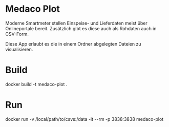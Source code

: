 # Medaco Plot

Moderne Smartmeter stellen Einspeise- und Lieferdaten meist über Onlineportale bereit.
Zusätzlich gibt es diese auch als Rohdaten auch in CSV-Form.

Diese App erlaubt es die in einem Ordner abgelegten Dateien zu visualisieren.

# Build

docker build -t medaco-plot .


# Run

docker run -v /local/path/to/csvs:/data -it --rm -p 3838:3838 medaco-plot
